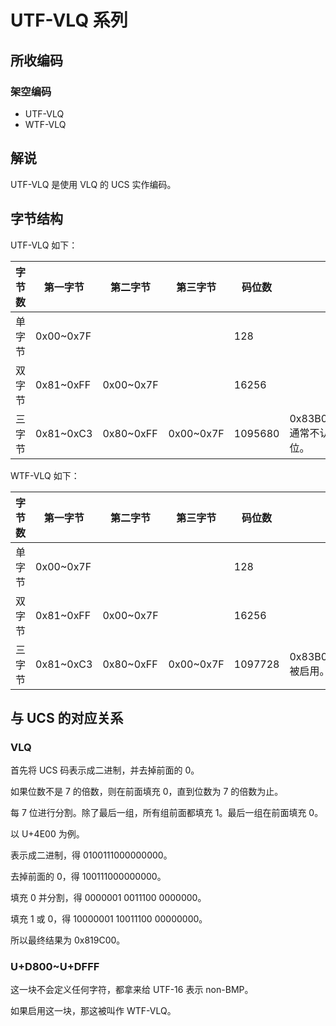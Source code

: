 # UTF-VLQ 系列

## 所收编码
### 架空编码
- UTF-VLQ
- WTF-VLQ

## 解说
UTF-VLQ 是使用 VLQ 的 UCS 实作编码。

## 字节结构
UTF-VLQ 如下：

|字节数|第一字节|第二字节|第三字节|码位数|注释|
|-|-|-|-|-|-|
|单字节|0x00~0x7F|||128||
|双字节|0x81~0xFF|0x00~0x7F||16256||
|三字节|0x81~0xC3|0x80~0xFF|0x00~0x7F|1095680|0x83B000~0x83BF7F 通常不认为是合法码位。|

WTF-VLQ 如下：

|字节数|第一字节|第二字节|第三字节|码位数|注释|
|-|-|-|-|-|-|
|单字节|0x00~0x7F|||128||
|双字节|0x81~0xFF|0x00~0x7F||16256||
|三字节|0x81~0xC3|0x80~0xFF|0x00~0x7F|1097728|0x83B000~0x83BF7F 被启用。|

## 与 UCS 的对应关系
### VLQ
首先将 UCS 码表示成二进制，并去掉前面的 0。

如果位数不是 7 的倍数，则在前面填充 0，直到位数为 7 的倍数为止。

每 7 位进行分割。除了最后一组，所有组前面都填充 1。最后一组在前面填充 0。

以 U+4E00 为例。

表示成二进制，得 0100111000000000。

去掉前面的 0，得 100111000000000。

填充 0 并分割，得 0000001 0011100 0000000。

填充 1 或 0，得 10000001 10011100 00000000。

所以最终结果为 0x819C00。

### U+D800~U+DFFF
这一块不会定义任何字符，都拿来给 UTF-16 表示 non-BMP。

如果启用这一块，那这被叫作 WTF-VLQ。
